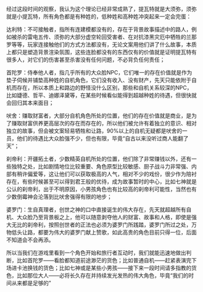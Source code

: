 经过这段时间的观察，我认为这个理论已经非常成熟了，提瓦特就是大须弥，须弥就是小提瓦特，所有角色都是有种姓的，低种姓和高种姓冲突起来一定会完蛋：

达利特：不可接触者，指所有连建模都没有的，存在于背景故事描述中的路人，例如被杀的雷电五传、须弥的大部分虚空轮回受害者、在对抗漆黑灾厄中牺牲的兰那罗等等，玩家连接触他们的方式方法都没有，无论文案用他们讲了什么故事，本质上都只是塑造背景渲染氛围，这些连脸都没有的东西仅有的价值就是证明提瓦特有很多人，对它们的伤害甚至杀害没有任何问题，不必背负任何责任；

首陀罗：侍奉他人者，指几乎所有的大众脸NPC，它们唯一的存在价值就是作为垫子伺候并铺垫高种姓的自机角色，它们没有收入、没有财产，先天只能依附于自机而存在，所以本质上和路边的野怪没什么区别，那些和自机关系较深的NPC，比如婕德、哲平、迪娜泽黛等，在某些时候看似能得到超越种姓的待遇，但很快就会回归其本来面目；

吠舍：赚取财富者，大部分自机角色所处的位置，他们的存在价值就是商业，是为了赚取财富供养更高层次的存在而存在的，所以他们被允许有着独立的意识、相对独立的故事，但会被文案轻易牺牲和让路，90%以上的自机无疑都是吠舍的一员，他们的待遇比大众脸强不少，但也有限，毕竟“自古以来没听过商人能翻了天”；

刹帝利：开疆拓土者，少数精英自机所处的位置，他们除了非常赚钱以外，还有一些独特之处，比如剧情地位比较重要、角色原型比较敏感、厨子战斗力非常强、内部有稍许偏爱等，这让他们可以获取极高的人气，相对不少的戏份，很少作为陪衬存在，有些时候甚至可以得到君王般的优待，成为故事暂时的中心，比如七神就是公认的刹帝利，出于不明原因，小男孩角色也有比较高的刹帝利可能性，当然也有少数倒霉神会沦落到比吠舍强得有限的地步；

婆罗门：生自真理者，创世之神的口中直接诞生的伟大存在，先天就超越所有自机、大众脸乃至背景板之上，他可以随意剥夺他人的财富、故事和人格，即使是强大无比的刹帝利，按照创世者的正法也必须为婆罗门所践踏，婆罗门所过之处，万物低头让路，都要为伟大的婆罗门献上赞歌，如此高贵的角色目前只得一位，后面不知道会不会再添。

所以当我们在游戏里看到一个角色开始和旅行者互动时，我们就能迅速地做出判断，比如首陀罗——看脸都知道前途渺茫的货色；比如普通自机——赶紧表演完下场进卡池换钱的货色；比如七神或是某些小男孩——接下来一段时间请多指教的货色，比如那位大人——必将长久存在并持续发光发热的伟大角色，毕竟“我们的时间从来都是足够的”
